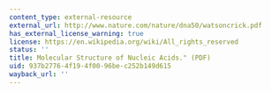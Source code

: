 ```yaml
---
content_type: external-resource
external_url: http://www.nature.com/nature/dna50/watsoncrick.pdf
has_external_license_warning: true
license: https://en.wikipedia.org/wiki/All_rights_reserved
status: ''
title: Molecular Structure of Nucleic Acids." (PDF)
uid: 937b2776-4f19-4f00-96be-c252b149d615
wayback_url: ''
---
```

